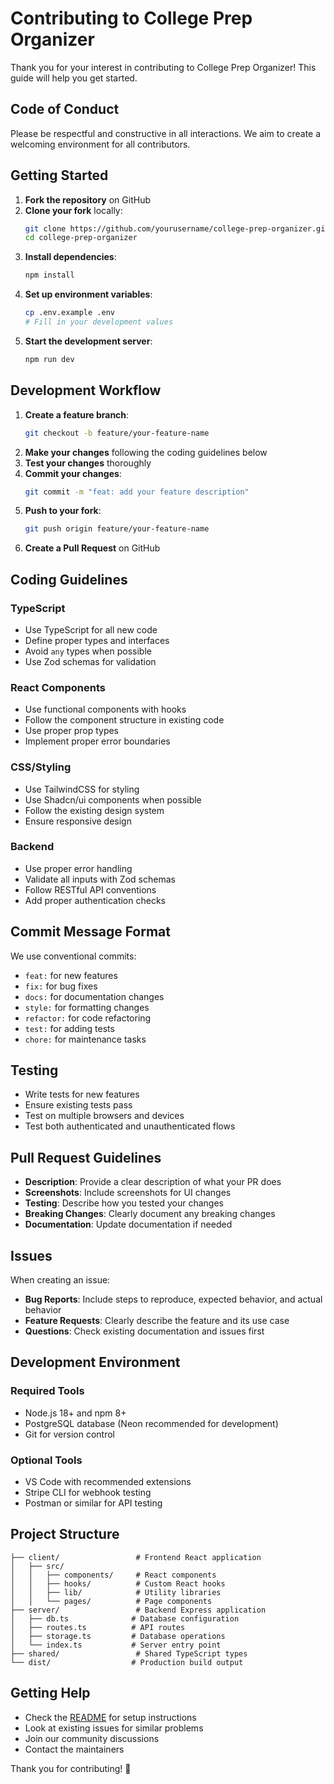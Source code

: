 # Contributing to College Prep Organizer

Thank you for your interest in contributing to College Prep Organizer! This guide will help you get started.

## Code of Conduct

Please be respectful and constructive in all interactions. We aim to create a welcoming environment for all contributors.

## Getting Started

1. **Fork the repository** on GitHub
2. **Clone your fork** locally:
   ```bash
   git clone https://github.com/yourusername/college-prep-organizer.git
   cd college-prep-organizer
   ```
3. **Install dependencies**:
   ```bash
   npm install
   ```
4. **Set up environment variables**:
   ```bash
   cp .env.example .env
   # Fill in your development values
   ```
5. **Start the development server**:
   ```bash
   npm run dev
   ```

## Development Workflow

1. **Create a feature branch**:
   ```bash
   git checkout -b feature/your-feature-name
   ```
2. **Make your changes** following the coding guidelines below
3. **Test your changes** thoroughly
4. **Commit your changes**:
   ```bash
   git commit -m "feat: add your feature description"
   ```
5. **Push to your fork**:
   ```bash
   git push origin feature/your-feature-name
   ```
6. **Create a Pull Request** on GitHub

## Coding Guidelines

### TypeScript
- Use TypeScript for all new code
- Define proper types and interfaces
- Avoid `any` types when possible
- Use Zod schemas for validation

### React Components
- Use functional components with hooks
- Follow the component structure in existing code
- Use proper prop types
- Implement proper error boundaries

### CSS/Styling
- Use TailwindCSS for styling
- Use Shadcn/ui components when possible
- Follow the existing design system
- Ensure responsive design

### Backend
- Use proper error handling
- Validate all inputs with Zod schemas
- Follow RESTful API conventions
- Add proper authentication checks

## Commit Message Format

We use conventional commits:

- `feat:` for new features
- `fix:` for bug fixes
- `docs:` for documentation changes
- `style:` for formatting changes
- `refactor:` for code refactoring
- `test:` for adding tests
- `chore:` for maintenance tasks

## Testing

- Write tests for new features
- Ensure existing tests pass
- Test on multiple browsers and devices
- Test both authenticated and unauthenticated flows

## Pull Request Guidelines

- **Description**: Provide a clear description of what your PR does
- **Screenshots**: Include screenshots for UI changes
- **Testing**: Describe how you tested your changes
- **Breaking Changes**: Clearly document any breaking changes
- **Documentation**: Update documentation if needed

## Issues

When creating an issue:

- **Bug Reports**: Include steps to reproduce, expected behavior, and actual behavior
- **Feature Requests**: Clearly describe the feature and its use case
- **Questions**: Check existing documentation and issues first

## Development Environment

### Required Tools
- Node.js 18+ and npm 8+
- PostgreSQL database (Neon recommended for development)
- Git for version control

### Optional Tools
- VS Code with recommended extensions
- Stripe CLI for webhook testing
- Postman or similar for API testing

## Project Structure

```
├── client/                 # Frontend React application
│   ├── src/
│   │   ├── components/     # React components
│   │   ├── hooks/          # Custom React hooks
│   │   ├── lib/            # Utility libraries
│   │   └── pages/          # Page components
├── server/                 # Backend Express application
│   ├── db.ts              # Database configuration
│   ├── routes.ts          # API routes
│   ├── storage.ts         # Database operations
│   └── index.ts           # Server entry point
├── shared/                 # Shared TypeScript types
└── dist/                  # Production build output
```

## Getting Help

- Check the [README](README.md) for setup instructions
- Look at existing issues for similar problems
- Join our community discussions
- Contact the maintainers

Thank you for contributing! 🎉